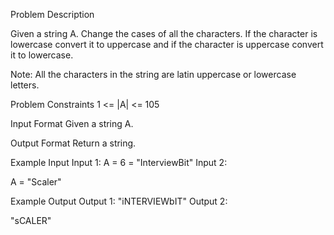 Problem Description
 
 

Given a string A. Change the cases of all the characters.
If the character is lowercase convert it to uppercase and if the character is uppercase convert it to lowercase.

Note: All the characters in the string are latin uppercase or lowercase letters.


Problem Constraints
1 <= |A| <= 105


Input Format
Given a string A.


Output Format
Return a string.


Example Input
Input 1:
A = 6 = "InterviewBit"
Input 2:

A = "Scaler"


Example Output
Output 1:
"iNTERVIEWbIT"
Output 2:

"sCALER"
